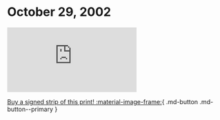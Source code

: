 # October 29, 2002

![](https://www.achewood.com/comic.php?date=10292002)

[Buy a signed strip of this print! :material-image-frame:](https://achewood-holiday-pop-up.myshopify.com/products/strip#10292002){ .md-button .md-button--primary }
